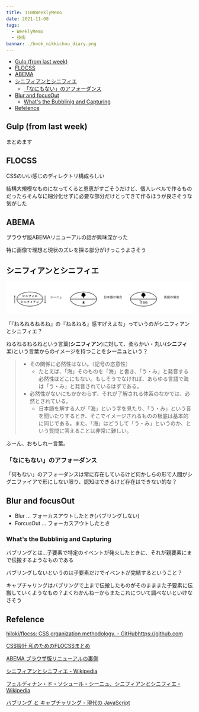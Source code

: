 ```yaml
---
title: 1108WeeklyMemo
date: 2021-11-08
tags:
  - WeeklyMemo
  - 技術
bannar: ./book_nikkichou_diary.png
---
```


- [Gulp (from last week)](#gulp-from-last-week)
- [FLOCSS](#flocss)
- [ABEMA](#abema)
- [シニフィアンとシニフィエ](#シニフィアンとシニフィエ)
  - [「なにもない」のアフォーダンス](#なにもないのアフォーダンス)
- [Blur and focusOut](#blur-and-focusout)
  - [What's the Bubblinig and Capturing](#whats-the-bubblinig-and-capturing)
- [Refelence](#refelence)

## Gulp (from last week)

まとめます

## FLOCSS

CSSのいい感じのディレクトリ構成らしい

結構大規模なものになってくると恩恵がすごそうだけど、個人レベルで作るものだったらそんなに細分化せずに必要な部分だけとってきて作るほうが良さそうな気がした

## ABEMA

ブラウザ版ABEMAリニューアルの話が興味深かった

特に画像で理想と現状のズレを探る部分がけっこうよさそう

## シニフィアンとシニフィエ

![image-20211108170720997](./assets/1108WeeklyMemo_img/image-20211108170720997.png)

「『ねるねるねるね』の『ねるねる』感すげえよな」っていうのがシニフィアンとシニフィエ？

ねるねるねるねという言葉(**シニフィアン**)に対して、柔らかい・丸い(**シニフィエ**)という言葉からのイメージを持つことを**シーニュ**という？

> - その関係に必然性はない。（記号の恣意性）  
>   - たとえば、「海」そのものを「海」と書き、「う・み」と発音する必然性はどこにもない。もしそうでなければ、あらゆる言語で海は「う・み」と発音されているはずである。
> - 必然性がないにもかかわらず、それが了解される体系のなかでは、必然とされている。
>   - 日本語を解する人が「海」という字を見たり、「う・み」という音を聞いたりするとき、そこでイメージされるものの根底は基本的に同じである。また、「海」はどうして「う・み」というのか、という質問に答えることは非常に難しい。

ふーん、おもしれー言葉。

### 「なにもない」のアフォーダンス

「何もない」のアフォーダンスは常に存在しているけど何かしらの形で人間がシグニファイアで形にしない限り、認知はできるけど存在はできない的な？

## Blur and focusOut

- Blur … フォーカスアウトしたとき(バブリングしない)
- ForcusOut … フォーカスアウトしたとき

### What's the Bubblinig and Capturing

バブリングとは…子要素で特定のイベントが発火したときに、それが親要素にまで伝搬するようなものである

バブリングしないというのは子要素だけでイベントが完結するということ？

キャプチャリングはバブリングで上まで伝搬したものがそのまままた子要素に伝搬していくようなもの？よくわかんねーからまたこれについて調べないといけなさそう

## Refelence

[hiloki/flocss: CSS organization methodology. - GitHubhttps://github.com](https://github.com/hiloki/flocss)

[CSS設計 私のためのFLOCSSまとめ](https://qiita.com/super-mana-chan/items/644c6827be954c8db2c0)

[ABEMA ブラウザ版リニューアルの裏側](https://developers.cyberagent.co.jp/blog/archives/32281/)

[シニフィアンとシニフィエ - Wikipedia](https://ja.wikipedia.org/wiki/%E3%82%B7%E3%83%8B%E3%83%95%E3%82%A3%E3%82%A2%E3%83%B3%E3%81%A8%E3%82%B7%E3%83%8B%E3%83%95%E3%82%A3%E3%82%A8)

[フェルディナン・ド・ソシュール - シーニュ、シニフィアンとシニフィエ - Wikipedia](https://ja.wikipedia.org/wiki/%E3%83%95%E3%82%A7%E3%83%AB%E3%83%87%E3%82%A3%E3%83%8A%E3%83%B3%E3%83%BB%E3%83%89%E3%83%BB%E3%82%BD%E3%82%B7%E3%83%A5%E3%83%BC%E3%83%AB#:~:text=%E3%82%B7%E3%83%BC%E3%83%8B%E3%83%A5%E3%80%81%E3%82%B7%E3%83%8B%E3%83%95%E3%82%A3%E3%82%A2%E3%83%B3%E3%81%A8%E3%82%B7%E3%83%8B%E3%83%95%E3%82%A3%E3%82%A8%5B%E7%B7%A8%E9%9B%86%5D)

[バブリング と キャプチャリング - 現代の JavaScript](https://ja.javascript.info/bubbling-and-capturing)

